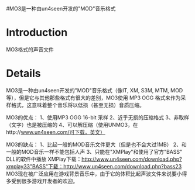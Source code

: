 #MO3是一种由un4seen开发的"MOD"音乐格式

# Introduction #

MO3格式的声音文件

# Details #

MO3是一种由un4seen开发的"MOD"音乐格式（像IT, XM, S3M, MTM, MOD等），但是它与其他那些格式有很大的差别，MO3使用 MP3 OGG 格式来作为采样格式，这意味着整个音乐将以低损（甚至无损）音质压缩。

MO3的优点：
1、使用MP3 OGG 16-bit 采样
2、近乎无损的压缩格式
3、非取样（文字）也是被压缩的
4、可以解压缩（使用UNMO3，在http://www.un4seen.com/可下载，英文）

MO3的缺点：
1、比起一般的MOD音乐文件更大（但是也不会大过1MB）
2、和一般的MOD音乐一样不能包括人声
3、只能在"XMPlay"和使用了官方"BASS" DLL的软件中播放
XMPlay下载：http://www.un4seen.com/download.php?xmplay33"BASS"下载：http://www.un4seen.com/download.php?bass23
MO3现在被广泛应用在游戏背景音乐中，由于它的体积比起声波文件来说要小得多受到很多游戏开发者的欢迎。